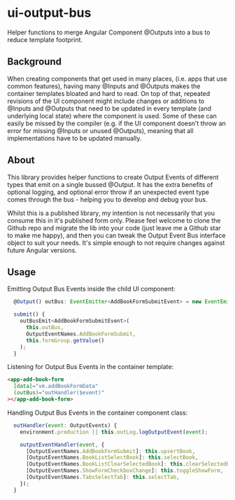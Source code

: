 # ui-output-bus

Helper functions to merge Angular Component @Outputs into a bus to reduce template footprint.

## Background

When creating components that get used in many places, (i.e. apps that use common features), having many @Inputs and @Outputs makes the container templates bloated and hard to read. On top of that, repeated revisions of the UI component might include changes or additions to @Inputs and @Outputs that need to be updated in every template (and underlying local state) where the component is used. Some of these can easily be missed by the compiler (e.g. if the UI component doesn't throw an error for missing @Inputs or unused @Outputs), meaning that all implementations have to be updated manually.

## About

This library provides helper functions to create Output Events of different types that emit on a single bussed @Output. It has the extra benefits of optional logging, and optional error throw if an unexpected event type comes through the bus - helping you to develop and debug your bus.

Whilst this is a published library, my intention is not necessarily that you consume this in it's published form only. Please feel welcome to clone the Github repo and migrate the lib into your code (just leave me a Github star to make me happy), and then you can tweak the Output Event Bus interface object to suit your needs. It's simple enough to not require changes against future Angular versions.

## Usage

Emitting Output Bus Events inside the child UI component:

```javascript
  @Output() outBus: EventEmitter<AddBookFormSubmitEvent> = new EventEmitter();

  submit() {
    outBusEmit<AddBookFormSubmitEvent>(
      this.outBus,
      OutputEventNames.AddBookFormSubmit,
      this.formGroup.getValue()
    );
  }
```

Listening for Output Bus Events in the container template:

```html
<app-add-book-form
  [data]="vm.addBookFormData"
  (outBus)="outHandler($event)"
></app-add-book-form>
```

Handling Output Bus Events in the container component class:

```javascript
  outHandler(event: OutputEvents) {
    environment.production || this.outLog.logOutputEvent(event);

    outputEventHandler(event, {
      [OutputEventNames.AddBookFormSubmit]: this.upsertBook,
      [OutputEventNames.BookListSelectBook]: this.selectBook,
      [OutputEventNames.BookListClearSelectedBook]: this.clearSelectedBook,
      [OutputEventNames.ShowFormCheckboxChange]: this.toggleShowForm,
      [OutputEventNames.TabsSelectTab]: this.selectTab,
    });
  }
```
